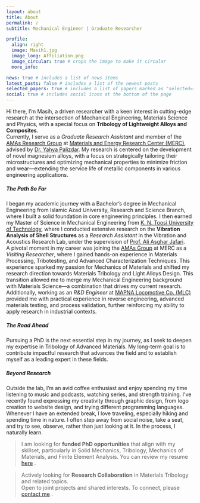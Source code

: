 ```yaml
---
layout: about
title: About
permalink: /
subtitle: Mechanical Engineer | Graduate Researcher

profile:
  align: right
  image: Masih1.jpg
  image_long: Affiliation.png
  image_circular: true # crops the image to make it circular
  more_info: 

news: true # includes a list of news items
latest_posts: false # includes a list of the newest posts
selected_papers: true # includes a list of papers marked as "selected={true}"
social: true # includes social icons at the bottom of the page
---
```


Hi there, I’m Masih, a driven researcher with a keen interest in cutting-edge research at the intersection of Mechanical Engineering, Materials Science and Physics, with a special focus on **Tribology of Lightweight Alloys and Composites**.<br>
Currently, I serve as a *Graduate Research Assistant* and member of the [AMAs Research Group](https://amasgroup.github.io/) at [Materials and Energy Research Center (MERC)](https://en.merc.ac.ir/), advised by [Dr. Yahya Palizdar](https://scholar.google.com/citations?user=tY66SMIAAAAJ&hl=en). My research is centered on the development of novel magnesium alloys, with a focus on strategically tailoring their microstructures and optimizing mechanical properties to minimize friction and wear—extending the service life of metallic components in various engineering applications.
##### The Path So Far
I began my academic journey with a Bachelor’s degree in Mechanical Engineering from Islamic Azad University, Research and Science Branch, where I built a solid foundation in core engineering principles. I then earned my Master of Science in Mechanical Engineering from [K. N. Toosi University of Technology](https://en.kntu.ac.ir/), where I conducted extensive research on the **Vibration Analysis of Shell Structures** as a *Research Assistant* in the Vibration and Acoustics Research Lab, under the supervision of [Prof. Ali Asghar Jafari](https://scholar.google.com/citations?user=9QAXzD8AAAAJ&hl=en).<br>
A pivotal moment in my career was joining the [AMAs Group](https://amasgroup.github.io/) at MERC as a *Visiting Researcher*, where I gained hands-on experience in Materials Processing, Tribotesting, and Advanced Characterization Techniques. This experience sparked my passion for Mechanics of Materials and shifted my research direction towards Materials Tribology and Light Alloys Design. This transition allowed me to merge my Mechanical Engineering background with Materials Science—a combination that drives my current research.<br>
Additionally, working as an *R&D Engineer* at [MAPNA Locomotive Co. (MLC)](https://www.mapnalocomotive.com/?lang=en) provided me with practical experience in reverse engineering, advanced materials testing, and process validation, further reinforcing my ability to apply research in industrial contexts.
##### The Road Ahead
Pursuing a PhD is the next essential step in my journey, as I seek to deepen my expertise in Tribology of Advanced Materials. My long-term goal is to contribute impactful research that advances the field and to establish myself as a leading expert in these fields.
##### Beyond Research
Outside the lab, I’m an avid coffee enthusiast and enjoy spending my time listening to music and podcasts, watching series, and strength training. I've recently found expressing my creativity through graphic design, from logo creation to website design, and trying different programming languages. Whenever I have an extended break, I love traveling, especially hiking and spending time in nature. I often step away from social noise, take a seat, and try to see, observe, rather than just looking at it. In the process, I naturally learn.

<blockquote style="font-size: 0.9rem;">
  <i class="fa fa-bullhorn" aria-hidden="true"></i>
  I am looking for <b>funded PhD opportunities</b> that align with my skillset, particularly in Solid Mechanics, Tribology, Mechanics of Materials, and Finite Element Analysis. You can review my resume <a href="/assets/pdf/Banijamali_Masih_CVwebsite.pdf" target="_blank">here</a> .
</blockquote>

<blockquote style="font-size: 0.9rem;">
  <i class="fa fa-bullhorn" aria-hidden="true"></i>
  Actively looking for <b>Research Collaboration</b> in Materials Tribology and related topics.<br>
  Open to joint projects and shared interests. To connect, please
  <a href="mailto:banijamali.masih@gmail.com">contact me</a> .
</blockquote>

